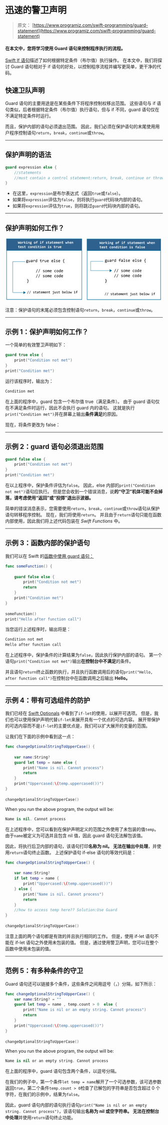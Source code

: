 # 迅速的警卫声明

> 原文： [https://www.programiz.com/swift-programming/guard-statement](https://www.programiz.com/swift-programming/guard-statement)

#### 在本文中，您将学习使用 Guard 语句来控制程序执行的流程。

[Swift If 语句](/swift-programming/if-else-statement "Swift if-else statement")描述了如何根据特定条件（布尔值）执行操作。 在本文中，我们将探讨 Guard 语句相对于 if 语句的好处，以控制程序流程并编写更简单，更干净的代码。

## 快速卫队声明

Guard 语句的主要用途是在某些条件下将程序控制权移出范围。 这些语句与 if 语句类似，后者根据特定条件（布尔值）执行语句，但与 if 不同，guard 语句仅在不满足特定条件时运行。

而且，保护内部的语句必须退出范围。 因此，我们必须在保护语句的末尾使用用户程序控制语句`return`，`break`，`continue`或`throw`。

* * *

## 保护声明的语法

```swift
guard expression else {
	//statements
	//must contain a control statement:return, break, continue or throw.
}

```

*   在这里，`expression`是布尔表达式（返回`true`或`false`）。
*   如果将`expression`评估为`false`，则将执行`guard`代码块内部的语句。
*   如果将`expression`评估为`true`，则将跳过`guard`代码块内部的语句。

* * *

## 保护声明如何工作？

![How Swift guard statement works?](img/cfd206b9615924061b14dcdb80487cd1.png "Swift guard statement")

注意：保护语句的末尾必须包含控制语句`return`，`break`，`continue`或`throw`。

* * *

## 示例 1：保护声明如何工作？

一个简单的有效警卫声明如下：

```swift
guard true else {
	print("Condition not met")
}
print("Condition met") 
```

运行该程序时，输出为：

```swift
Condition met
```

在上面的程序中，guard 包含一个布尔值 true（满足条件）。 由于 guard 语句仅在不满足条件时运行，因此不会执行 guard 内的语句。 这就是执行`print("Condition met")`并在屏幕上输出**条件满足**的原因。

现在，将条件更改为 false：

* * *

## 示例 2：guard 语句必须退出范围

```swift
guard false else {
	print("Condition not met")
}
print("Condition met") 
```

在以上程序中，保护条件评估为`false`。 因此，else 内部的`print("Condition not met")`语句应执行。 但是您会收到一个错误消息，说**的“守卫”机体可能不会掉落，请考虑使用“返回”或“投掷”退出示波器。**

简单的错误消息表示，您需要使用`return`，`break`，`continue`或`throw`语句从保护语句转移程序控制。 现在，我们将使用`return`。 并且由于`return`语句只能在函数内部使用，因此我们将上述代码包装在 *Swift Functions* 中。

* * *

## 示例 3：函数内部的保护语句

我们可以在 Swift 的[函数中使用 guard 语句：](/swift-programming/functions "Swift functions")

```swift
func someFunction() {

	guard false else {
		print("Condition not met")
		return
	}
	print("Condition met")
}

someFunction()
print("Hello after function call") 
```

当您运行上述程序时，输出将是：

```swift
Condition not met
Hello after function call 
```

在上述程序中，保护条件的计算结果为`false`，因此执行保护内部的语句。 第一个语句`print("Condition not met")`输出**在控制台中不满足**的条件。

并且语句`return`终止函数的执行，并且执行函数调用后的语句`print("Hello, after function call")`在控制台中在函数调用之后输出 **Hello。**

* * *

## 示例 4：带有可选组件的防护

我们已经在 [Swift Optionals](/swift-programming/optionals "Swift Optionals") 中看到了`if-let`的使用，以展开可选项。 但是，我们也可以使用保护声明代替`if-let`来展开具有一个优点的可选内容。 展开带保护的可选内容而不是`if-let`的主要优点是，我们可以扩大展开的变量的范围。

让我们在下面的示例中看到这一点：

```swift
func changeOptionalStringToUpperCase() {

	var name:String?
	guard let temp = name else {
		print("Name is nil. Cannot process")
		return
	}
	print("Uppercased:\(temp.uppercased())")
}

changeOptionalStringToUpperCase() 
```

When you run the above program, the output will be:

```swift
Name is nil. Cannot process
```

在上述程序中，您可以看到在保护声明定义的范围之外使用了未包装的值`temp`。 由于`name`被定义为可选并且包含 nil 值，因此 guard 语句无法解包该值。

因此，将执行后卫内部的语句，该语句打印**名称为 nil。 无法在输出中处理**，并使用`return`语句终止函数。 上述保护语句 if-else 语句的等效代码是：

```swift
func changeOptionalStringToUpperCase() {

	var name:String?
	if let temp = name {
		print("Uppercased:\(temp.uppercased())")
	} else {
		print("Name is nil. Cannot process")
		return
    }
	//how to access temp here?? Solution:Use Guard
}

changeOptionalStringToUpperCase() 
```

注意上面的两个语句都是有效的并且执行相同的工作。 但是，使用 if-let 语句不能在 if-let 语句之外使用未包装的值。 但是，通过使用警卫声明，您可以在整个函数中使用未包装的值。

* * *

## 范例 5：有多种条件的守卫

Guard 语句还可以链接多个条件，这些条件之间用逗号（，）分隔，如下所示：

```swift
func changeOptionalStringToUpperCase() {
	var name:String? = ""
	guard let temp = name , temp.count > 0  else {
		print("Name is nil or an empty string. Cannot process")
		return
	}
	print("Uppercased:\(temp.uppercased())")
}

changeOptionalStringToUpperCase()
```

When you run the above program, the output will be:

```swift
Name is nil or an empty string. Cannot process
```

在上面的程序中，guard 语句包含两个条件，以逗号分隔。

在我们的例子中，第一个条件`let temp = name`解开了一个可选参数，该可选参数返回`true`，第二个条件`temp.count > 0`检查了已解包的字符串是否包含超过 0 个字符，在我们的示例中，结果为`false`。

因此，guard 语句内部的语句执行语句`print("Name is nil or an empty string. Cannot process")`，该语句输出**名称为 nil 或空字符串。 无法在控制台中处理**并使用`return`语句终止功能。